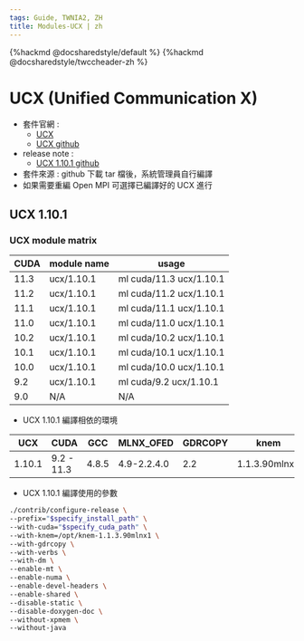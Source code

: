 ```yaml
---
tags: Guide, TWNIA2, ZH
title: Modules-UCX | zh
---
```


{%hackmd @docsharedstyle/default %}
{%hackmd @docsharedstyle/twccheader-zh %}

# UCX (Unified Communication X)

- 套件官網 : 
  - [UCX](https://www.openucx.org)
  - [UCX github](https://github.com/openucx/ucx)
- release note : 
  - [UCX 1.10.1 github](https://github.com/openucx/ucx/blob/v1.10.1/NEWS)
- 套件來源 : github 下載 tar 檔後，系統管理員自行編譯
- 如果需要重編 Open MPI 可選擇已編譯好的 UCX 進行

## UCX 1.10.1 
### UCX module matrix 

| CUDA  | module name | usage                   |
| ------------ | ----------- | ----------------------- |
| 11.3         | ucx/1.10.1  | ml cuda/11.3 ucx/1.10.1 |
| 11.2         | ucx/1.10.1  | ml cuda/11.2 ucx/1.10.1 |
| 11.1         | ucx/1.10.1  | ml cuda/11.1 ucx/1.10.1 |
| 11.0         | ucx/1.10.1  | ml cuda/11.0 ucx/1.10.1 |
| 10.2         | ucx/1.10.1  | ml cuda/10.2 ucx/1.10.1 |
| 10.1         | ucx/1.10.1  | ml cuda/10.1 ucx/1.10.1 |
| 10.0         | ucx/1.10.1  | ml cuda/10.0 ucx/1.10.1 |
| 9.2          | ucx/1.10.1  | ml cuda/9.2 ucx/1.10.1  |
| 9.0          | N/A         | N/A                     |

- UCX 1.10.1 編譯相依的環境

| UCX    | CUDA       | GCC   | MLNX_OFED   | GDRCOPY | knem          | CentOS |
| ------ | ---------- | ----- | ----------- | ------- | ------------- | ------ |
| 1.10.1 | 9.2 - 11.3 | 4.8.5 | 4.9-2.2.4.0 | 2.2     | 1.1.3.90mlnx1 | 7.8    |

- UCX 1.10.1 編譯使用的參數
```bash
./contrib/configure-release \
--prefix="$specify_install_path" \
--with-cuda="$specify_cuda_path" \
--with-knem=/opt/knem-1.1.3.90mlnx1 \
--with-gdrcopy \
--with-verbs \
--with-dm \
--enable-mt \
--enable-numa \
--enable-devel-headers \
--enable-shared \
--disable-static \
--disable-doxygen-doc \
--without-xpmem \
--without-java
```
